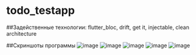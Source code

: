 # todo_testapp

##Задейственные технологии: flutter_bloc, drift, get it, injectable, clean architecture


##Скриншоты программы
![image](https://media.discordapp.net/attachments/534362917685166103/1243270583001546782/Screenshot_20240523-233314.jpg?ex=6650dd75&is=664f8bf5&hm=83b61058ee5339a2414228178a8ea152e7e7ade02fbeb7574f68b44a52da84dd&=&format=webp&width=320&height=676)
![image](https://media.discordapp.net/attachments/534362917685166103/1243270509039456376/Screenshot_20240523-233111.jpg?ex=6650dd64&is=664f8be4&hm=f58c02d85331f38154cc88dc2b5b3753ef99c88173d6bf84e690ac429933d80d&=&format=webp&width=320&height=676)
![image](https://media.discordapp.net/attachments/534362917685166103/1243271728407253154/Screenshot_20240523-233746.jpg?ex=6650de86&is=664f8d06&hm=48af4052294169dfb033cd57c82ecf51131182f569ac2fdfe8e2ec8ec6a41ea8&=&format=webp&width=320&height=676)
![image](https://media.discordapp.net/attachments/534362917685166103/1243271947140468906/Screenshot_20240523-233835.jpg?ex=6650debb&is=664f8d3b&hm=9747ed3f9b9eae87cac90d8e8494278d5846055fc842747cf5a7295fffd33ded&=&format=webp&width=320&height=676)
![image](https://media.discordapp.net/attachments/534362917685166103/1243271953373069363/Screenshot_20240523-233840.jpg?ex=6650debc&is=664f8d3c&hm=a4b44da0e9bc79441a73c49024ec4c2fefeaa73f6857c075cab7d914e55b9416&=&format=webp&width=320&height=676)
